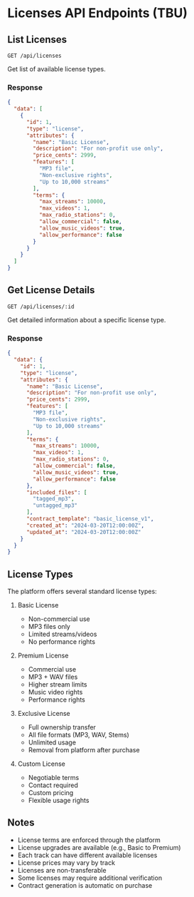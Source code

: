 # Licenses API Endpoints (TBU)

## List Licenses
`GET /api/licenses`

Get list of available license types.

### Response
```json
{
  "data": [
    {
      "id": 1,
      "type": "license",
      "attributes": {
        "name": "Basic License",
        "description": "For non-profit use only",
        "price_cents": 2999,
        "features": [
          "MP3 file",
          "Non-exclusive rights",
          "Up to 10,000 streams"
        ],
        "terms": {
          "max_streams": 10000,
          "max_videos": 1,
          "max_radio_stations": 0,
          "allow_commercial": false,
          "allow_music_videos": true,
          "allow_performance": false
        }
      }
    }
  ]
}
```

## Get License Details
`GET /api/licenses/:id`

Get detailed information about a specific license type.

### Response
```json
{
  "data": {
    "id": 1,
    "type": "license",
    "attributes": {
      "name": "Basic License",
      "description": "For non-profit use only",
      "price_cents": 2999,
      "features": [
        "MP3 file",
        "Non-exclusive rights",
        "Up to 10,000 streams"
      ],
      "terms": {
        "max_streams": 10000,
        "max_videos": 1,
        "max_radio_stations": 0,
        "allow_commercial": false,
        "allow_music_videos": true,
        "allow_performance": false
      },
      "included_files": [
        "tagged_mp3",
        "untagged_mp3"
      ],
      "contract_template": "basic_license_v1",
      "created_at": "2024-03-20T12:00:00Z",
      "updated_at": "2024-03-20T12:00:00Z"
    }
  }
}
```

## License Types

The platform offers several standard license types:

1. Basic License
   - Non-commercial use
   - MP3 files only
   - Limited streams/videos
   - No performance rights

2. Premium License
   - Commercial use
   - MP3 + WAV files
   - Higher stream limits
   - Music video rights
   - Performance rights

3. Exclusive License
   - Full ownership transfer
   - All file formats (MP3, WAV, Stems)
   - Unlimited usage
   - Removal from platform after purchase

4. Custom License
   - Negotiable terms
   - Contact required
   - Custom pricing
   - Flexible usage rights

## Notes
- License terms are enforced through the platform
- License upgrades are available (e.g., Basic to Premium)
- Each track can have different available licenses
- License prices may vary by track
- Licenses are non-transferable
- Some licenses may require additional verification
- Contract generation is automatic on purchase